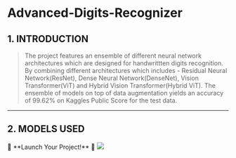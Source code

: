 # Advanced-Digits-Recognizer
## 1. INTRODUCTION 
>The project features an ensemble of different neural network architectures which are designed for handwrittten digits recognition. By combining different architectures which includes - Residual Neural Network(ResNet), Dense Neural Network(DenseNet), Vision Transformer(ViT) and Hybrid Vision Transformer(Hybrid ViT). The ensemble of models on top of data augmentation yields an accuracy of 99.62% on Kaggles Public Score for the test data.
---
## 2. MODELS USED
<div>
  🚀 **Launch Your Project!** 🌟

  <img src="https://github.com/user-attachments/assets/af17feaf-e505-4fbd-b564-95af69501929" style="display:inline-block" />
</div>


